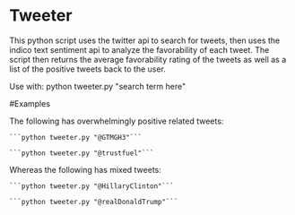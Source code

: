 # Tweeter

This python script uses the twitter api to search for tweets, then uses the indico text sentiment api to analyze the favorability of each tweet. The script then returns the average favorability rating of the tweets as well as a list of the positive tweets back to the user.

Use with:
python tweeter.py "search term here"

#Examples

The following has overwhelmingly positive related tweets:

	```python tweeter.py "@GTMGH3"```

	```python tweeter.py "@trustfuel"```

Whereas the following has mixed tweets:

	```python tweeter.py "@HillaryClinton"```

	```python tweeter.py "@realDonaldTrump"```
